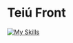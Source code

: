 # Teiú Front
[![My Skills](https://skillicons.dev/icons?i=angular,tailwind)](https://skillicons.dev)
